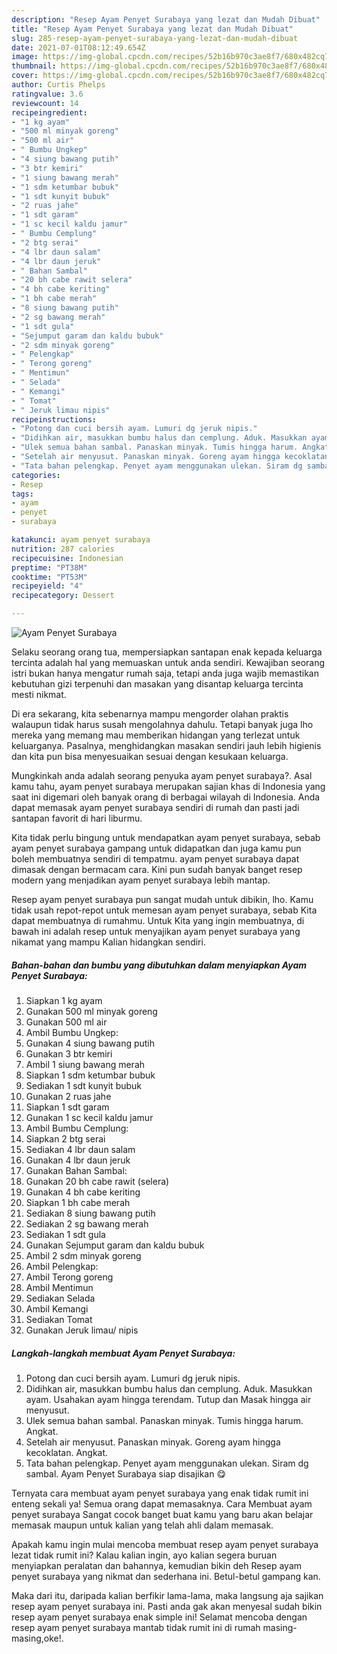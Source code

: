 ```yaml
---
description: "Resep Ayam Penyet Surabaya yang lezat dan Mudah Dibuat"
title: "Resep Ayam Penyet Surabaya yang lezat dan Mudah Dibuat"
slug: 285-resep-ayam-penyet-surabaya-yang-lezat-dan-mudah-dibuat
date: 2021-07-01T08:12:49.654Z
image: https://img-global.cpcdn.com/recipes/52b16b970c3ae8f7/680x482cq70/ayam-penyet-surabaya-foto-resep-utama.jpg
thumbnail: https://img-global.cpcdn.com/recipes/52b16b970c3ae8f7/680x482cq70/ayam-penyet-surabaya-foto-resep-utama.jpg
cover: https://img-global.cpcdn.com/recipes/52b16b970c3ae8f7/680x482cq70/ayam-penyet-surabaya-foto-resep-utama.jpg
author: Curtis Phelps
ratingvalue: 3.6
reviewcount: 14
recipeingredient:
- "1 kg ayam"
- "500 ml minyak goreng"
- "500 ml air"
- " Bumbu Ungkep"
- "4 siung bawang putih"
- "3 btr kemiri"
- "1 siung bawang merah"
- "1 sdm ketumbar bubuk"
- "1 sdt kunyit bubuk"
- "2 ruas jahe"
- "1 sdt garam"
- "1 sc kecil kaldu jamur"
- " Bumbu Cemplung"
- "2 btg serai"
- "4 lbr daun salam"
- "4 lbr daun jeruk"
- " Bahan Sambal"
- "20 bh cabe rawit selera"
- "4 bh cabe keriting"
- "1 bh cabe merah"
- "8 siung bawang putih"
- "2 sg bawang merah"
- "1 sdt gula"
- "Sejumput garam dan kaldu bubuk"
- "2 sdm minyak goreng"
- " Pelengkap"
- " Terong goreng"
- " Mentimun"
- " Selada"
- " Kemangi"
- " Tomat"
- " Jeruk limau nipis"
recipeinstructions:
- "Potong dan cuci bersih ayam. Lumuri dg jeruk nipis."
- "Didihkan air, masukkan bumbu halus dan cemplung. Aduk. Masukkan ayam. Usahakan ayam hingga terendam. Tutup dan Masak hingga air menyusut."
- "Ulek semua bahan sambal. Panaskan minyak. Tumis hingga harum. Angkat."
- "Setelah air menyusut. Panaskan minyak. Goreng ayam hingga kecoklatan. Angkat."
- "Tata bahan pelengkap. Penyet ayam menggunakan ulekan. Siram dg sambal. Ayam Penyet Surabaya siap disajikan 😋"
categories:
- Resep
tags:
- ayam
- penyet
- surabaya

katakunci: ayam penyet surabaya 
nutrition: 287 calories
recipecuisine: Indonesian
preptime: "PT38M"
cooktime: "PT53M"
recipeyield: "4"
recipecategory: Dessert

---
```



![Ayam Penyet Surabaya](https://img-global.cpcdn.com/recipes/52b16b970c3ae8f7/680x482cq70/ayam-penyet-surabaya-foto-resep-utama.jpg)

Selaku seorang orang tua, mempersiapkan santapan enak kepada keluarga tercinta adalah hal yang memuaskan untuk anda sendiri. Kewajiban seorang istri bukan hanya mengatur rumah saja, tetapi anda juga wajib memastikan kebutuhan gizi terpenuhi dan masakan yang disantap keluarga tercinta mesti nikmat.

Di era  sekarang, kita sebenarnya mampu mengorder olahan praktis walaupun tidak harus susah mengolahnya dahulu. Tetapi banyak juga lho mereka yang memang mau memberikan hidangan yang terlezat untuk keluarganya. Pasalnya, menghidangkan masakan sendiri jauh lebih higienis dan kita pun bisa menyesuaikan sesuai dengan kesukaan keluarga. 



Mungkinkah anda adalah seorang penyuka ayam penyet surabaya?. Asal kamu tahu, ayam penyet surabaya merupakan sajian khas di Indonesia yang saat ini digemari oleh banyak orang di berbagai wilayah di Indonesia. Anda dapat memasak ayam penyet surabaya sendiri di rumah dan pasti jadi santapan favorit di hari liburmu.

Kita tidak perlu bingung untuk mendapatkan ayam penyet surabaya, sebab ayam penyet surabaya gampang untuk didapatkan dan juga kamu pun boleh membuatnya sendiri di tempatmu. ayam penyet surabaya dapat dimasak dengan bermacam cara. Kini pun sudah banyak banget resep modern yang menjadikan ayam penyet surabaya lebih mantap.

Resep ayam penyet surabaya pun sangat mudah untuk dibikin, lho. Kamu tidak usah repot-repot untuk memesan ayam penyet surabaya, sebab Kita dapat membuatnya di rumahmu. Untuk Kita yang ingin membuatnya, di bawah ini adalah resep untuk menyajikan ayam penyet surabaya yang nikamat yang mampu Kalian hidangkan sendiri.

<!--inarticleads1-->

##### Bahan-bahan dan bumbu yang dibutuhkan dalam menyiapkan Ayam Penyet Surabaya:

1. Siapkan 1 kg ayam
1. Gunakan 500 ml minyak goreng
1. Gunakan 500 ml air
1. Ambil  Bumbu Ungkep:
1. Gunakan 4 siung bawang putih
1. Gunakan 3 btr kemiri
1. Ambil 1 siung bawang merah
1. Siapkan 1 sdm ketumbar bubuk
1. Sediakan 1 sdt kunyit bubuk
1. Gunakan 2 ruas jahe
1. Siapkan 1 sdt garam
1. Gunakan 1 sc kecil kaldu jamur
1. Ambil  Bumbu Cemplung:
1. Siapkan 2 btg serai
1. Sediakan 4 lbr daun salam
1. Gunakan 4 lbr daun jeruk
1. Gunakan  Bahan Sambal:
1. Gunakan 20 bh cabe rawit (selera)
1. Gunakan 4 bh cabe keriting
1. Siapkan 1 bh cabe merah
1. Sediakan 8 siung bawang putih
1. Sediakan 2 sg bawang merah
1. Sediakan 1 sdt gula
1. Gunakan Sejumput garam dan kaldu bubuk
1. Ambil 2 sdm minyak goreng
1. Ambil  Pelengkap:
1. Ambil  Terong goreng
1. Ambil  Mentimun
1. Sediakan  Selada
1. Ambil  Kemangi
1. Sediakan  Tomat
1. Gunakan  Jeruk limau/ nipis




<!--inarticleads2-->

##### Langkah-langkah membuat Ayam Penyet Surabaya:

1. Potong dan cuci bersih ayam. Lumuri dg jeruk nipis.
1. Didihkan air, masukkan bumbu halus dan cemplung. Aduk. Masukkan ayam. Usahakan ayam hingga terendam. Tutup dan Masak hingga air menyusut.
1. Ulek semua bahan sambal. Panaskan minyak. Tumis hingga harum. Angkat.
1. Setelah air menyusut. Panaskan minyak. Goreng ayam hingga kecoklatan. Angkat.
1. Tata bahan pelengkap. Penyet ayam menggunakan ulekan. Siram dg sambal. Ayam Penyet Surabaya siap disajikan 😋




Ternyata cara membuat ayam penyet surabaya yang enak tidak rumit ini enteng sekali ya! Semua orang dapat memasaknya. Cara Membuat ayam penyet surabaya Sangat cocok banget buat kamu yang baru akan belajar memasak maupun untuk kalian yang telah ahli dalam memasak.

Apakah kamu ingin mulai mencoba membuat resep ayam penyet surabaya lezat tidak rumit ini? Kalau kalian ingin, ayo kalian segera buruan menyiapkan peralatan dan bahannya, kemudian bikin deh Resep ayam penyet surabaya yang nikmat dan sederhana ini. Betul-betul gampang kan. 

Maka dari itu, daripada kalian berfikir lama-lama, maka langsung aja sajikan resep ayam penyet surabaya ini. Pasti anda gak akan menyesal sudah bikin resep ayam penyet surabaya enak simple ini! Selamat mencoba dengan resep ayam penyet surabaya mantab tidak rumit ini di rumah masing-masing,oke!.

